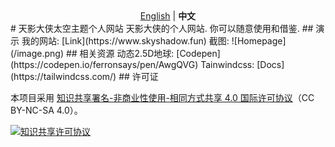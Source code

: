 <div align="center">
  <a href="./README.md">English</a> | <strong>中文</strong>
</div>
# 天影大侠太空主题个人网站
天影大侠的个人网站.
你可以随意使用和借鉴.
## 演示
我的网站: [Link](https://www.skyshadow.fun)  
截图:
![Homepage](/image.png)
## 相关资源
动态2.5D地球: [Codepen](https://codepen.io/ferronsays/pen/AwgQVG)  
Tainwindcss: [Docs](https://tailwindcss.com/)
## 许可证

本项目采用 [知识共享署名-非商业性使用-相同方式共享 4.0 国际许可协议](https://creativecommons.org/licenses/by-nc-sa/4.0/)（CC BY-NC-SA 4.0）。

<a rel="license" href="https://creativecommons.org/licenses/by-nc-sa/4.0/">
  <img alt="知识共享许可协议" style="border-width:0" src="https://i.creativecommons.org/l/by-nc-sa/4.0/88x31.png" />
</a>